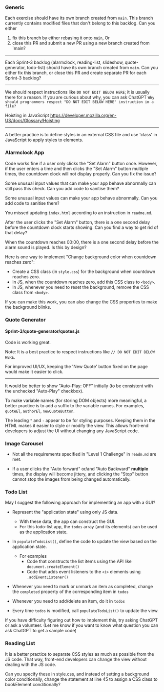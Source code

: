 ### Generic

Each exercise should have its own branch created from `main`. This branch currently contains modified files that don't belong to this backlog. Can you either
1. fix this branch by either rebasing it onto `main`, Or
2. close this PR and submit a new PR using a new branch created from `main?

---

Each Sprint-3 backlog (alarmclock, reading-list, slideshow, quote-generator, todo-list) should have its own branch created from `main`. Can you either fix this branch, or close this PR and create separate PR for each Sprint-3 backlog?

---

We should respect instructions like `DO NOT EDIT BELOW HERE`; it is usually there for a reason. If you are curious about why, you can ask ChatGPT `Why should programmers respect "DO NOT EDIT BELOW HERE" instruction in a file?`


Hoisting in JavaScript 
https://developer.mozilla.org/en-US/docs/Glossary/Hoisting


---

A better practice is to define styles in an external CSS file and use 'class' in JavaScript to apply styles to elements.


### Alarmclock App

Code works fine if a user only clicks the "Set Alarm" button once.
However, if the user enters a time and then clicks the "Set Alarm" button multiple times, the countdown clock will not display properly.
Can you fix the issue?

Some unusual input values that can make your app behave abnormally can still pass this check. Can you add code to sanitise them?

Some unusual input values can make your app behave abnormally. Can you add code to sanitise them?

You missed updating `index.html` according to an instruction in `readme.md`.

After the user clicks the "Set Alarm" button, there is a one second delay before the countdown clock starts showing. Can you find a way to get rid of that delay? 

When the countdown reaches 00:00, there is a one second delay before the alarm sound is played. Is this by design?

Here is one way to implement "Change background color when countdown reaches zero":
- Create a CSS class (in `style.css`) for the background when countdown reaches zero.
- In JS, when the countdown reaches zero, add this CSS class to `<body>`.
- In JS, whenever you need to reset the background, remove the CSS class from `<body>`.

If you can make this work, you can also change the CSS properties to make the background blinks.

### Quote Generator

#### Sprint-3/quote-generator/quotes.js
Code is working great. 

Note: It is a best practice to respect instructions like `// DO NOT EDIT BELOW HERE`.

For improved UI/UX, keeping the 'New Quote' button fixed on the page would make it easier to click.


---

It would be better to show "Auto-Play: OFF" initially (to be consistent with the unchecked "Auto-Play" checkbox).

To make variable names (for storing DOM objects) more meaningful, a better practice is to add a suffix to the variable names. For examples, `quoteEl`, `authorEl`, `newQuoteButton`.

The leading `"` and `-` appear to be for styling purposes. Keeping them in the HTML makes it easier to style or modify the view. This allows front-end developers to adjust the UI without changing any JavaScript code.

### Image Carousel

- Not all the requirements specified in "Level 1 Challenge" in `readm.md` are met.

- If a user clicks the "Auto forward" or/and "Auto Backward" **multiple** times, the display will become jittery, and clicking the "Stop" button cannot stop the images from being changed automatically.

### Todo List

May I suggest the following approach for implementing an app with a GUI?
- Represent the "application state" using only JS data.
  - With these data, the app can construct the GUI.
  - For this todo-list app, the `todos` array (and its elements) can be used as the application state.

- In `populateTodoList()`, define the code to update the view based on the application state.
  - For examples
    - Code that constructs the list items using the API like `document.createElement()`
    - Code that adds event listeners to the `<i>` elements using `.addEventListener()`

- Whenever you need to mark or unmark an item as completed, change the `completed` property of the corresponding item in `todos`
- Whenever you need to add/delete an item, do it in `todos`
- Every time `todos` is modified, call `populateTodoList()` to update the view.

If you have difficulty figuring out how to implement this, try asking ChatGPT or ask a volunteer.
(Let me know if you want to know what question you can ask ChatGPT to get a sample code)

### Reading List
It is a better practice to separate CSS styles as much as possible from the JS code. That way, front-end developers can change the view without dealing with the JS code.

Can you specify these in style.css, and instead of setting a background color conditionally, change the statement at line 45 to assign a CSS class to bookElement conditionally?

